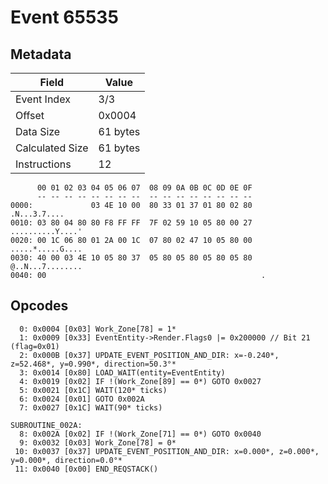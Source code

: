 # Event 65535

## Metadata

| Field           | Value    |
|-----------------|----------|
| Event Index     | 3/3      |
| Offset          | 0x0004   |
| Data Size       | 61 bytes |
| Calculated Size | 61 bytes |
| Instructions    | 12       |

```
      00 01 02 03 04 05 06 07  08 09 0A 0B 0C 0D 0E 0F
      -- -- -- -- -- -- -- --  -- -- -- -- -- -- -- --
0000:             03 4E 10 00  80 33 01 37 01 80 02 80      .N...3.7....
0010: 03 80 04 80 80 F8 FF FF  7F 02 59 10 05 80 00 27  ..........Y....'
0020: 00 1C 06 80 01 2A 00 1C  07 80 02 47 10 05 80 00  .....*.....G....
0030: 40 00 03 4E 10 05 80 37  05 80 05 80 05 80 05 80  @..N...7........
0040: 00                                                .               
```

## Opcodes

```
  0: 0x0004 [0x03] Work_Zone[78] = 1*
  1: 0x0009 [0x33] EventEntity->Render.Flags0 |= 0x200000 // Bit 21 (flag=0x01)
  2: 0x000B [0x37] UPDATE_EVENT_POSITION_AND_DIR: x=-0.240*, z=52.468*, y=0.990*, direction=50.3°*
  3: 0x0014 [0x80] LOAD_WAIT(entity=EventEntity)
  4: 0x0019 [0x02] IF !(Work_Zone[89] == 0*) GOTO 0x0027
  5: 0x0021 [0x1C] WAIT(120* ticks)
  6: 0x0024 [0x01] GOTO 0x002A
  7: 0x0027 [0x1C] WAIT(90* ticks)

SUBROUTINE_002A:
  8: 0x002A [0x02] IF !(Work_Zone[71] == 0*) GOTO 0x0040
  9: 0x0032 [0x03] Work_Zone[78] = 0*
 10: 0x0037 [0x37] UPDATE_EVENT_POSITION_AND_DIR: x=0.000*, z=0.000*, y=0.000*, direction=0.0°*
 11: 0x0040 [0x00] END_REQSTACK()
```
